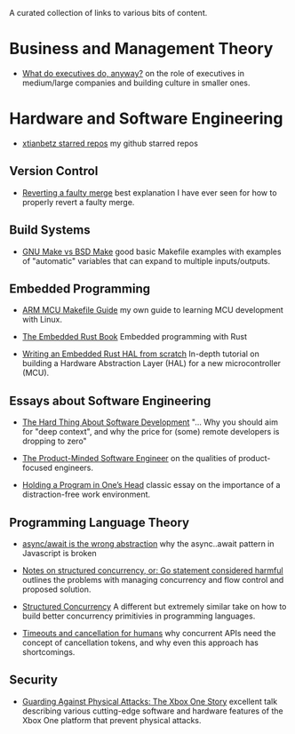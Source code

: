 A curated collection of links to various bits of content.

Business and Management Theory
==============================

-   [What do executives do, anyway?](https://apenwarr.ca/log/?m=201909)
    on the role of executives in medium/large companies and building
    culture in smaller ones.

Hardware and Software Engineering
=================================

-   [xtianbetz starred repos](https://github.com/xtianbetz?tab=stars) my
    github starred repos

Version Control
---------------

-   [Reverting a faulty
    merge](https://mirrors.edge.kernel.org/pub/software/scm/git/docs/howto/revert-a-faulty-merge.txt)
    best explanation I have ever seen for how to properly revert a
    faulty merge.

Build Systems
-------------

-   [GNU Make vs BSD
    Make](http://alfix.gitlab.io/bsd/gnu/coding/2017/01/28/gnu-make-vs-bsd-make.html)
    good basic Makefile examples with examples of "automatic" variables
    that can expand to multiple inputs/outputs.

Embedded Programming
--------------------

-   [ARM MCU Makefile
    Guide](https://xtianbetz.github.io/arm-mcu-makefile-guide/) my own
    guide to learning MCU development with Linux.

-   [The Embedded Rust Book](https://rust-embedded.github.io/book/)
    Embedded programming with Rust

-   [Writing an Embedded Rust HAL from
    scratch](https://www.youtube.com/watch?v=pj2Rk-ftcWA) In-depth
    tutorial on building a Hardware Abstraction Layer (HAL) for a new
    microcontroller (MCU).

Essays about Software Engineering
---------------------------------

-   [The Hard Thing About Software
    Development](https://www.linkedin.com/pulse/hard-thing-software-development-jesse-watson)
    "…​ Why you should aim for "deep context", and why the price for
    (some) remote developers is dropping to zero"

-   [The Product-Minded Software
    Engineer](https://blog.pragmaticengineer.com/the-product-minded-engineer/)
    on the qualities of product-focused engineers.

-   [Holding a Program in One’s
    Head](http://www.paulgraham.com/head.html) classic essay on the
    importance of a distraction-free work environment.

Programming Language Theory
---------------------------

-   [async/await is the wrong
    abstraction](https://blog.logrocket.com/async-await-is-the-wrong-abstraction/)
    why the async..await pattern in Javascript is broken

-   [Notes on structured concurrency, or: Go statement considered
    harmful](https://vorpus.org/blog/notes-on-structured-concurrency-or-go-statement-considered-harmful/)
    outlines the problems with managing concurrency and flow control and
    proposed solution.

-   [Structured Concurrency](http://250bpm.com/blog:71) A different but
    extremely similar take on how to build better concurrency
    primitivies in programming languages.

-   [Timeouts and cancellation for
    humans](https://vorpus.org/blog/timeouts-and-cancellation-for-humans/)
    why concurrent APIs need the concept of cancellation tokens, and why
    even this approach has shortcomings.

Security
--------

-   [Guarding Against Physical Attacks: The Xbox One
    Story](https://www.platformsecuritysummit.com/2019/speaker/chen/)
    excellent talk describing various cutting-edge software and hardware
    features of the Xbox One platform that prevent physical attacks.
